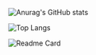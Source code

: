 


![Anurag's GitHub stats](https://github-readme-stats.vercel.app/api?username=eliaDr&show_icons=true&theme=dracula)

![Top Langs](https://github-readme-stats.vercel.app/api/top-langs/?username=eliaDr&layout=compact&theme=dracula)

![Readme Card](https://github-readme-stats.vercel.app/api/pin/?username=eliaDr&repo=crossy_turtle)

